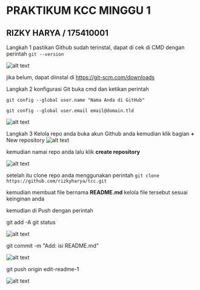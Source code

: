 # PRAKTIKUM KCC MINGGU 1 #

## RIZKY HARYA / 175410001 ##

Langkah 1 pastikan Github sudah terinstal, dapat di cek di CMD
dengan perintah
```git --version```

![alt text](1.png)

jika belum, dapat diinstal di <https://git-scm.com/downloads>

Langkah 2 konfigurasi Git
buka cmd dan ketikan perintah

```git config --global user.name "Nama Anda di GitHub"```

```git config --global user.email email@domain.tld```

![alt text](2.png)

Langkah 3 Kelola repo anda
buka akun Github anda kemudian klik bagian **+** New repository
![alt text](new-repo.png)

kemudian namai repo anda lalu klik **create repository**

![alt text](3.PNG)

setelah itu clone repo anda menggunakan perintah
```git clone https://github.com/rizkyharya/tcc.git```

kemudian membuat file bernama **README.md**
kelola file tersebut sesuai keinginan anda

kemudian di Push
dengan perintah

git add -A
git status

![alt text](push1.PNG)

git commit -m "Add: isi README.md"

![alt text](push2.PNG)

git push origin edit-readme-1

![alt text](push3.PNG)
